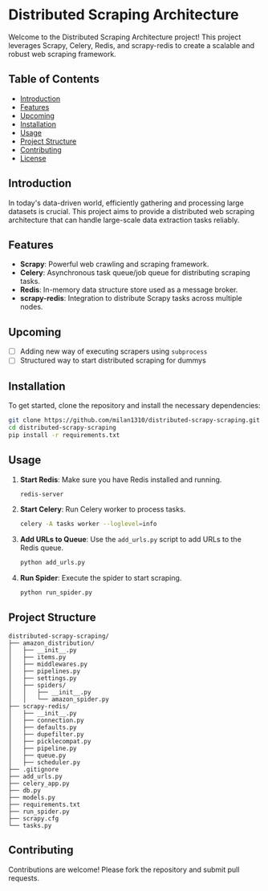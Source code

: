 # Distributed Scraping Architecture

Welcome to the Distributed Scraping Architecture project! This project leverages Scrapy, Celery, Redis, and scrapy-redis to create a scalable and robust web scraping framework.

## Table of Contents
- [Introduction](#introduction)
- [Features](#features)
- [Upcoming](#upcoming)
- [Installation](#installation)
- [Usage](#usage)
- [Project Structure](#project-structure)
- [Contributing](#contributing)
- [License](#license)

## Introduction
In today's data-driven world, efficiently gathering and processing large datasets is crucial. This project aims to provide a distributed web scraping architecture that can handle large-scale data extraction tasks reliably.

## Features
- **Scrapy**: Powerful web crawling and scraping framework.
- **Celery**: Asynchronous task queue/job queue for distributing scraping tasks.
- **Redis**: In-memory data structure store used as a message broker.
- **scrapy-redis**: Integration to distribute Scrapy tasks across multiple nodes.

## Upcoming
- [ ] Adding new way of executing scrapers using `subprocess`
- [ ] Structured way to start distributed scraping for dummys

## Installation
To get started, clone the repository and install the necessary dependencies:

```bash
git clone https://github.com/milan1310/distributed-scrapy-scraping.git
cd distributed-scrapy-scraping
pip install -r requirements.txt
```

## Usage
1. **Start Redis**: Make sure you have Redis installed and running.
   ```bash
   redis-server
   ```
2. **Start Celery**: Run Celery worker to process tasks.
   ```bash
   celery -A tasks worker --loglevel=info
   ```
3. **Add URLs to Queue**: Use the `add_urls.py` script to add URLs to the Redis queue.
   ```bash
   python add_urls.py
   ```
4. **Run Spider**: Execute the spider to start scraping.
   ```bash
   python run_spider.py
   ```

## Project Structure
```
distributed-scrapy-scraping/
├── amazon_distribution/
│   ├── __init__.py
│   ├── items.py
│   ├── middlewares.py
│   ├── pipelines.py
│   ├── settings.py
│   ├── spiders/
│   │   ├── __init__.py
│   │   └── amazon_spider.py
├── scrapy-redis/
│   ├── __init__.py
│   ├── connection.py
│   ├── defaults.py
│   ├── dupefilter.py
│   ├── picklecompat.py
│   ├── pipeline.py
│   ├── queue.py
│   ├── scheduler.py
├── .gitignore
├── add_urls.py
├── celery_app.py
├── db.py
├── models.py
├── requirements.txt
├── run_spider.py
├── scrapy.cfg
└── tasks.py
```

## Contributing
Contributions are welcome! Please fork the repository and submit pull requests.

